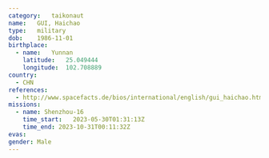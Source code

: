 ```yaml
---
category:	taikonaut
name:	GUI, Haichao
type:	military
dob:	1986-11-01
birthplace:
  - name:	Yunnan
    latitude:	25.049444
    longitude:	102.708889
country:
  - CHN
references:
  - http://www.spacefacts.de/bios/international/english/gui_haichao.htm
missions:
  - name: Shenzhou-16
    time_start:   2023-05-30T01:31:13Z
    time_end: 2023-10-31T00:11:32Z
evas:
gender:	Male
---
```

